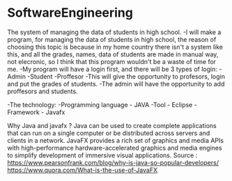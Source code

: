 # SoftwareEngineering
The system of managing the data of students in high school.
-I will make a program, for managing the data of students in high school, the reason of choosing this topic is because in my home country there isn't a system like this, and all the grades, names, data of students are made in manual way, not elecronic, so I think that this program wouldn't be a waste of time for me.
-My program will have a login first, and there will be 3 types of login:
	-Admin
	-Student
	-Proffesor
-This will give the opportunity to profesors, login and put the grades of students.
-The admin will have the opportunity to add proffesors and students.

-The technology:
	-Programming language - JAVA
	-Tool - Eclipse
	-Framework - Javafx

Why Java and javafx ?
Java can be used to create complete applications that can run on a single computer or be distributed across servers and clients in a network.
JavaFX provides a rich set of graphics and media APIs with high-performance hardware-accelerated graphics and media engines to simplify development of immersive visual applications.
Source :
https://www.pearsonfrank.com/blog/why-is-java-so-popular-developers/
https://www.quora.com/What-is-the-use-of-JavaFX

 